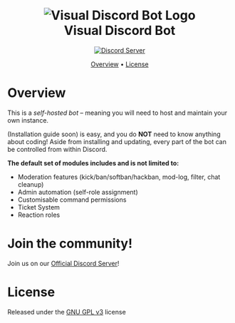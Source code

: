 <h1 align="center">
  <br>
  <img src="https://i.imgur.com/ajmzMrU.png" alt="Visual Discord Bot Logo">
  <br>
  Visual Discord Bot
  <br>
</h1>

<p align="center">
  <a href="https://discord.gg/Visualise">
    <img src="https://discordapp.com/api/guilds/133049272517001216/widget.png?style=shield" alt="Discord Server">
  </a>
</p>

<p align="center">
  <a href="#overview">Overview</a>
  •
  <a href="#license">License</a>
</p>

# Overview

This is a *self-hosted bot* – meaning you will need
to host and maintain your own instance. 

(Installation guide soon) is easy, and you do **NOT** need to know anything about coding! Aside
from installing and updating, every part of the bot can be controlled from within Discord.

**The default set of modules includes and is not limited to:**

- Moderation features (kick/ban/softban/hackban, mod-log, filter, chat cleanup)
- Admin automation (self-role assignment)
- Customisable command permissions
- Ticket System
- Reaction roles

# Join the community!

Join us on our [Official Discord Server](https://discord.gg/visualise)!

# License

Released under the [GNU GPL v3](https://www.gnu.org/licenses/gpl-3.0.en.html) license
